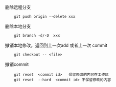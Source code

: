 删除远程分支
```
	git push origin --delete xxx
```
删除本地分支
```
	git branch -d/-D  xxx
```
撤销本地修改，返回到上一次add 或者上一次 commit
```
	git checkout -- <file>
```
撤销commit
```
	git reset  <commit id>   保留修改的内容在工作区
	git reset  --hard  <commit id> 不保留修改的内容
```


